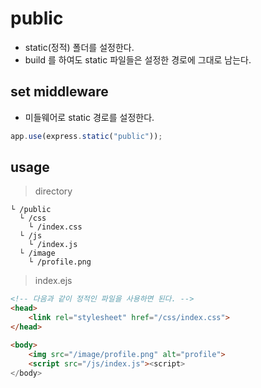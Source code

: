 # public
+ static(정적) 폴더를 설정한다.
+ build 를 하여도 static 파일들은 설정한 경로에 그대로 남는다.

## set middleware
+ 미들웨어로 static 경로를 설정한다.
``` javascript
app.use(express.static("public"));
```

## usage
> directory
```
└ /public
  └ /css
    └ /index.css
  └ /js
    └ /index.js
  └ /image
    └ /profile.png
```


> index.ejs
``` html
<!-- 다음과 같이 정적인 파일을 사용하면 된다. -->
<head>
    <link rel="stylesheet" href="/css/index.css">
</head>

<body>
    <img src="/image/profile.png" alt="profile">
    <script src="/js/index.js"><script>
</body>
```
